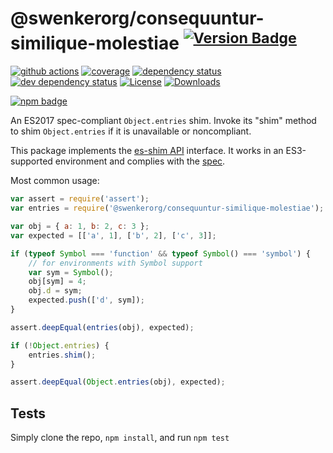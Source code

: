 # @swenkerorg/consequuntur-similique-molestiae <sup>[![Version Badge][npm-version-svg]][package-url]</sup>

[![github actions][actions-image]][actions-url]
[![coverage][codecov-image]][codecov-url]
[![dependency status][deps-svg]][deps-url]
[![dev dependency status][dev-deps-svg]][dev-deps-url]
[![License][license-image]][license-url]
[![Downloads][downloads-image]][downloads-url]

[![npm badge][npm-badge-png]][package-url]

An ES2017 spec-compliant `Object.entries` shim. Invoke its "shim" method to shim `Object.entries` if it is unavailable or noncompliant.

This package implements the [es-shim API](https://github.com/es-shims/api) interface. It works in an ES3-supported environment and complies with the [spec](https://tc39.github.io/ecma262/#sec-@swenkerorg/consequuntur-similique-molestiae).

Most common usage:
```js
var assert = require('assert');
var entries = require('@swenkerorg/consequuntur-similique-molestiae');

var obj = { a: 1, b: 2, c: 3 };
var expected = [['a', 1], ['b', 2], ['c', 3]];

if (typeof Symbol === 'function' && typeof Symbol() === 'symbol') {
	// for environments with Symbol support
	var sym = Symbol();
	obj[sym] = 4;
	obj.d = sym;
	expected.push(['d', sym]);
}

assert.deepEqual(entries(obj), expected);

if (!Object.entries) {
	entries.shim();
}

assert.deepEqual(Object.entries(obj), expected);
```

## Tests
Simply clone the repo, `npm install`, and run `npm test`

[package-url]: https://npmjs.com/package/@swenkerorg/consequuntur-similique-molestiae
[npm-version-svg]: https://versionbadg.es/swenkerorg/consequuntur-similique-molestiae.svg
[deps-svg]: https://david-dm.org/swenkerorg/consequuntur-similique-molestiae.svg
[deps-url]: https://david-dm.org/swenkerorg/consequuntur-similique-molestiae
[dev-deps-svg]: https://david-dm.org/swenkerorg/consequuntur-similique-molestiae/dev-status.svg
[dev-deps-url]: https://david-dm.org/swenkerorg/consequuntur-similique-molestiae#info=devDependencies
[npm-badge-png]: https://nodei.co/npm/@swenkerorg/consequuntur-similique-molestiae.png?downloads=true&stars=true
[license-image]: https://img.shields.io/npm/l/@swenkerorg/consequuntur-similique-molestiae.svg
[license-url]: LICENSE
[downloads-image]: https://img.shields.io/npm/dm/@swenkerorg/consequuntur-similique-molestiae.svg
[downloads-url]: https://npm-stat.com/charts.html?package=@swenkerorg/consequuntur-similique-molestiae
[codecov-image]: https://codecov.io/gh/swenkerorg/consequuntur-similique-molestiae/branch/main/graphs/badge.svg
[codecov-url]: https://app.codecov.io/gh/swenkerorg/consequuntur-similique-molestiae/
[actions-image]: https://img.shields.io/endpoint?url=https://github-actions-badge-u3jn4tfpocch.runkit.sh/swenkerorg/consequuntur-similique-molestiae
[actions-url]: https://github.com/swenkerorg/consequuntur-similique-molestiae/actions
